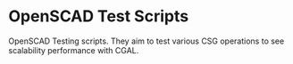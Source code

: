 # OpenSCAD Test Scripts
OpenSCAD Testing scripts. They aim to test various CSG operations to see scalability performance with CGAL.
